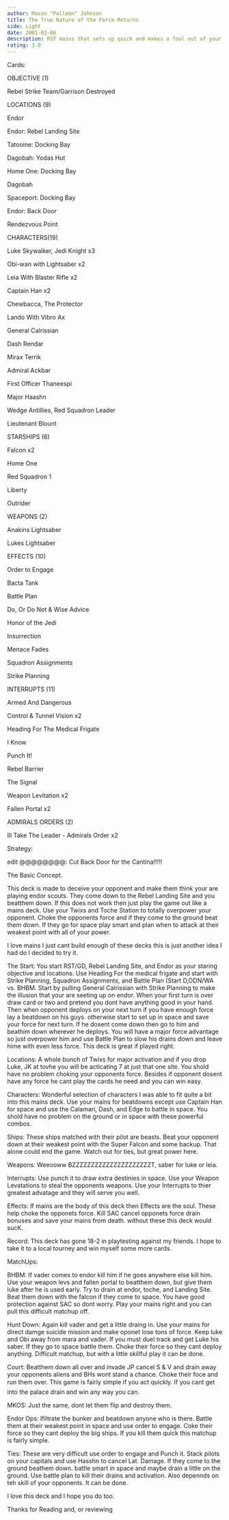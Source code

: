 ```yaml
---
author: Mason "Palleon" Johnson
title: The True Nature of the Force Returns
side: Light
date: 2001-03-06
description: RST mains that sets up quick and makes a fool out of your opponent. Feel the Force.
rating: 3.0
---
```

Cards: 

 OBJECTIVE (1) 
Rebel Strike Team/Garrison Destroyed 

LOCATIONS (9) 
Endor 
Endor: Rebel Landing Site 
Tatooine: Docking Bay 
Dagobah: Yodas Hut 
Home One: Docking Bay 
Dagobah 
Spaceport: Docking Bay 
Endor: Back Door 
Rendezvous Point 


CHARACTERS(19) 
Luke Skywalker, Jedi Knight x3 
Obi-wan with Lightsaber x2 
Leia With Blaster Rifle x2 
Captain Han x2 
Chewbacca, The Protector 
Lando With Vibro Ax 
General Calrissian 
Dash Rendar 
Mirax Terrik 
Admiral Ackbar 
First Officer Thaneespi 
Major Haashn 
Wedge Antillies, Red Squadron Leader 
Lieutenant Blount 

STARSHIPS (6) 
Falcon x2 
Home One 
Red Squadron 1 
Liberty 
Outrider 

WEAPONS (2) 
Anakins Lightsaber 
Lukes Lightsaber 

EFFECTS (10) 
Order to Engage 
Bacta Tank 
Battle Plan 
Do, Or Do Not & Wise Advice 
Honor of the Jedi 
Insurrection 
Menace Fades 
Squadron Assignments 
Strike Planning 


INTERRUPTS (11) 
Armed And Dangerous 
Control & Tunnel Vision x2 
Heading For The Medical Frigate 
I Know 
Punch It! 
Rebel Barrier 
The Signal 
Weapon Levitation x2 
Fallen Portal x2 

ADMIRALS ORDERS (2) 
Ill Take The Leader - Admirals Order x2   

Strategy: 

 
edit @@@@@@@@: Cut Back Door for the Cantina!!!!! 

The Basic Concept. 

This deck is made to deceive your opponent and make them think your are playing endor scouts. They come down to the Rebel Landing Site and you beatthem down. If this does not work then just play the game out like a mains deck. Use your Twixs and Toche Station to totally overpower your opponent. Choke the opponents force and if they come to the ground beat them down. If they go for space play smart and plan when to attack at their weakest point with all of your power. 

I love mains I just cant build enough of these decks this is just another idea I had do I decided to try it. 

The Start: You start RST/GD, Rebel Landing Site, and Endor as your staring objective and locations. Use Heading For the medical frigate and start with Strike Planning, Squadron Assignments, and Battle Plan (Start D,ODN/WA vs. BHBM. Start by pulling General Calrissian with Strike Planning to make the illusion that your are seeting up on endor. When your first turn is over draw card or two and pretend you dont have anything good in your hand. Then when opponent deploys on your next turn if you have enough force lay a beatdown on his guys. otherwise start to set up in space and save your force for next turn. If he dosent come down then go to him and beathim down wherever he deploys. You will have a major force advantage so just overpower him and use Battle Plan to slow his drains down and leave hime with even less force. This deck is great if played right. 

Locations: A whole bunch of Twixs for major activation and if you drop Luke, JK at tovhe you will be acticating 7 at just that one site. You shold have no problem choking your opponents force. Besides if opponent dosent have any force he cant play the cards he need and you can win easy. 

Characters: Wonderful selection of characters I was able to fit quite a bit into this mains deck. Use your mains for beatdowns except use Captain Han for space and use the Calamari, Dash, and Edge to battle in space. You shold have no problem on the ground or in space with these powerful combos. 

Ships: These ships matched with their pilot are beasts. Beat your opponent down at their weakest point with the Super Falcon and some backup. That alone could end the game. Watch out for ties, but great power here. 

Weapons: Weeooww BZZZZZZZZZZZZZZZZZZZZZT, saber for luke or leia. 

Interrupts: Use punch it to draw extra destinies in space. Use your Weapon Levatations to steal the opponents weapons. Use your Interrupts to thier greatest advatage and they will serve you well. 

Effects: If mains are the body of this deck then Effects are the soul. These help choke the opponets force. Kill SAC cancel opponets force drain bonuses and save your mains from death. without these this deck would sucK. 

Record: This deck has gone 18-2 in playtesting against my friends. I hope to take it to a local tourney and win myself some more cards. 

MatchUps: 

BHBM: If vader comes to endor kill him if he goes anywhere else kill him. Use your weapon levs and fallen portal to beatthem down, but give them luke after he is used early. Try to drain at endor, toche, and Landing Site. Beat them down with the falcon if they come to space. You have good protection against SAC so dont worry. Play your mains right and you can pull this difficult matchup off. 

Hunt Down: Again kill vader and get a little draing in. Use your mains for direct damge suicide mission and make oponet lose tons of force. Keep luke and Obi away from mara and vader. If you must duel track and get Luke his saber. If they go to space battle them. Choke their force so they cant deploy anything. Difficult matchup, but with a little skillful play it can be done. 

Court: Beatthem down all over and invade JP cancel S & V and drain away your opponents aliens and BHs wont stand a chance. Choke their foce and run them over. This game is fairly simple if you act quickly. If you cant get into the palace drain and win any way you can. 

MKOS: Just the same, dont let them flip and destroy them. 

Endor Ops: Ifiltrate the bunker and beatdown anyone who is there. Battle them at their weakest point in space and use order to engage. Coke their force so they cant deploy the big ships. If you kill them quick this matchup is fairly simple. 

Ties: These are very difficult use order to engage and Punch it. Stack pilots on your capitals and use Hasshn to cancel Lat. Damage. If they come to the ground beathem down. battle smart in space and maybe drain a little on the ground. Use battle plan to kill their drains and activation. Also depennds on teh skill of your opponents. It can be done. 

I love this deck and I hope you do too. 
Thanks for Reading and, or reviewing   
